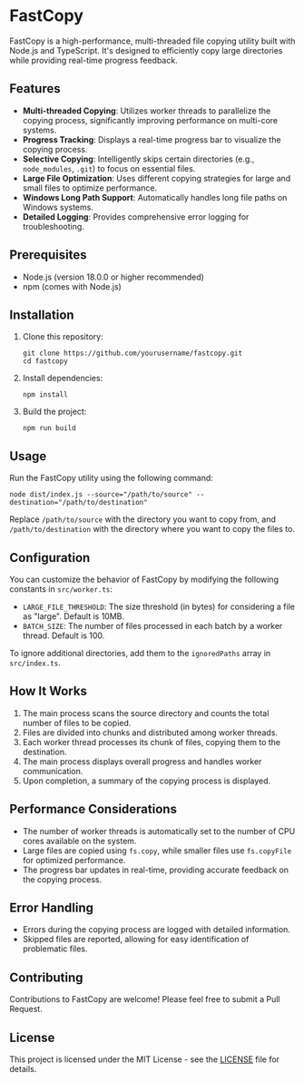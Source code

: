 # FastCopy

FastCopy is a high-performance, multi-threaded file copying utility built with Node.js and TypeScript. It's designed to efficiently copy large directories while providing real-time progress feedback.

## Features

- **Multi-threaded Copying**: Utilizes worker threads to parallelize the copying process, significantly improving performance on multi-core systems.
- **Progress Tracking**: Displays a real-time progress bar to visualize the copying process.
- **Selective Copying**: Intelligently skips certain directories (e.g., `node_modules`, `.git`) to focus on essential files.
- **Large File Optimization**: Uses different copying strategies for large and small files to optimize performance.
- **Windows Long Path Support**: Automatically handles long file paths on Windows systems.
- **Detailed Logging**: Provides comprehensive error logging for troubleshooting.

## Prerequisites

- Node.js (version 18.0.0 or higher recommended)
- npm (comes with Node.js)

## Installation

1. Clone this repository:
   ```
   git clone https://github.com/yourusername/fastcopy.git
   cd fastcopy
   ```

2. Install dependencies:
   ```
   npm install
   ```

3. Build the project:
   ```
   npm run build
   ```

## Usage

Run the FastCopy utility using the following command:

```
node dist/index.js --source="/path/to/source" --destination="/path/to/destination"
```

Replace `/path/to/source` with the directory you want to copy from, and `/path/to/destination` with the directory where you want to copy the files to.

## Configuration

You can customize the behavior of FastCopy by modifying the following constants in `src/worker.ts`:

- `LARGE_FILE_THRESHOLD`: The size threshold (in bytes) for considering a file as "large". Default is 10MB.
- `BATCH_SIZE`: The number of files processed in each batch by a worker thread. Default is 100.

To ignore additional directories, add them to the `ignoredPaths` array in `src/index.ts`.

## How It Works

1. The main process scans the source directory and counts the total number of files to be copied.
2. Files are divided into chunks and distributed among worker threads.
3. Each worker thread processes its chunk of files, copying them to the destination.
4. The main process displays overall progress and handles worker communication.
5. Upon completion, a summary of the copying process is displayed.

## Performance Considerations

- The number of worker threads is automatically set to the number of CPU cores available on the system.
- Large files are copied using `fs.copy`, while smaller files use `fs.copyFile` for optimized performance.
- The progress bar updates in real-time, providing accurate feedback on the copying process.

## Error Handling

- Errors during the copying process are logged with detailed information.
- Skipped files are reported, allowing for easy identification of problematic files.

## Contributing

Contributions to FastCopy are welcome! Please feel free to submit a Pull Request.

## License

This project is licensed under the MIT License - see the [LICENSE](LICENSE) file for details.
